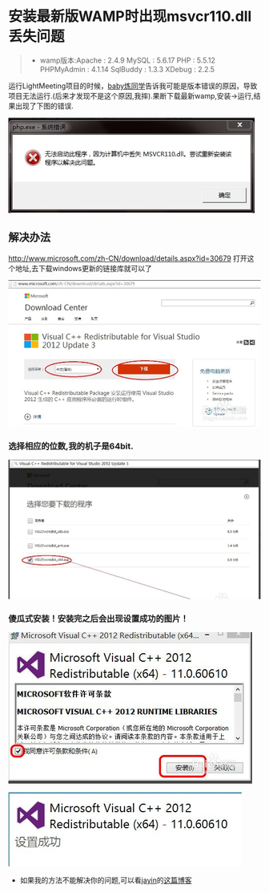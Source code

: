 

# 安装最新版WAMP时出现msvcr110.dll丢失问题
>*  wamp版本:Apache : 2.4.9 MySQL : 5.6.17 PHP : 5.5.12 PHPMyAdmin : 4.1.14 SqlBuddy : 1.3.3 XDebug : 2.2.5





运行LightMeeting项目的时候，[baby炼同学][1]告诉我可能是版本错误的原因，导致项目无法运行.(后来才发现不是这个原因,我摔).果断下载最新wamp,安装->运行,结果出现了下图的错误.




![msvcr110lost](msvcr110lost.png)





   ## 解决办法



 http://www.microsoft.com/zh-CN/download/details.aspx?id=30679 打开这个地址,去下载windows更新的链接库就可以了
 



 ![微软更新](misc_update.png)



 
 ### 选择相应的位数,我的机子是64bit.
 




 ![选择64bit](misc_choose64.png)
 
 ### 傻瓜式安装！安装完之后会出现设置成功的图片！
![安装](misc_install.png)

![设置](misc_setup.png)

- 如果我的方法不能解决你的问题,可以看[jayin][2]的[这篇博客][3]






 
 


  [1]: https://github.com/zhlhuang
  [2]: https://github.com/Jayin
  [3]: http://jayin.github.io/blog/index.html?tech/2014/2014-11-18-WAMP_setup_error.md